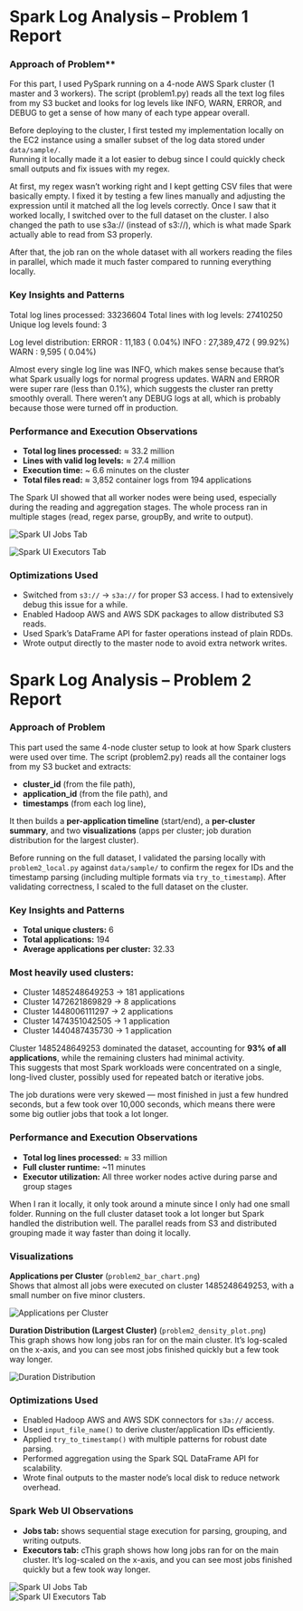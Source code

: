 # Spark Log Analysis – Problem 1 Report

### Approach of Problem** 
For this part, I used PySpark running on a 4-node AWS Spark cluster (1 master and 3 workers).
The script (problem1.py) reads all the text log files from my S3 bucket and looks for log levels like INFO, WARN, ERROR, and DEBUG to get a sense of how many of each type appear overall.

Before deploying to the cluster, I first tested my implementation locally on the EC2 instance using a smaller subset of the log data stored under `data/sample/`.  
Running it locally made it a lot easier to debug since I could quickly check small outputs and fix issues with my regex.

At first, my regex wasn’t working right and I kept getting CSV files that were basically empty. I fixed it by testing a few lines manually and adjusting the expression until it matched all the log levels correctly. Once I saw that it worked locally, I switched over to the full dataset on the cluster. I also changed the path to use s3a:// (instead of s3://), which is what made Spark actually able to read from S3 properly.

After that, the job ran on the whole dataset with all workers reading the files in parallel, which made it much faster compared to running everything locally.

### Key Insights and Patterns

Total log lines processed: 33236604
Total lines with log levels: 27410250
Unique log levels found: 3

Log level distribution:
  ERROR :     11,183 (  0.04%)
  INFO  : 27,389,472 ( 99.92%)
  WARN  :      9,595 (  0.04%)

Almost every single log line was INFO, which makes sense because that’s what Spark usually logs for normal progress updates.
WARN and ERROR were super rare (less than 0.1%), which suggests the cluster ran pretty smoothly overall.
There weren’t any DEBUG logs at all, which is probably because those were turned off in production.

### Performance and Execution Observations 

- **Total log lines processed:** ≈ 33.2 million  
- **Lines with valid log levels:** ≈ 27.4 million  
- **Execution time:** ~ 6.6 minutes on the cluster  
- **Total files read:** ≈ 3,852 container logs from 194 applications  

The Spark UI showed that all worker nodes were being used, especially during the reading and aggregation stages. The whole process ran in multiple stages (read, regex parse, groupBy, and write to output).

![Spark UI Jobs Tab](images/spark-ui-problem1-jobs.png)

![Spark UI Executors Tab](images/spark-ui-problem1-executors.png)

### Optimizations Used
- Switched from `s3://` → `s3a://` for proper S3 access. I had to extensively debug this issue for a while. 
- Enabled Hadoop AWS and AWS SDK packages to allow distributed S3 reads.  
- Used Spark’s DataFrame API for faster operations instead of plain RDDs.
- Wrote output directly to the master node to avoid extra network writes.


# Spark Log Analysis – Problem 2 Report

### Approach of Problem
This part used the same 4-node cluster setup to look at how Spark clusters were used over time.
The script (problem2.py) reads all the container logs from my S3 bucket and extracts:
- **cluster_id** (from the file path),
- **application_id** (from the file path), and
- **timestamps** (from each log line),


It then builds a **per-application timeline** (start/end), a **per-cluster summary**, and two **visualizations** (apps per cluster; job duration distribution for the largest cluster).

Before running on the full dataset, I validated the parsing locally with `problem2_local.py` against `data/sample/` to confirm the regex for IDs and the timestamp parsing (including multiple formats via `try_to_timestamp`). After validating correctness, I scaled to the full dataset on the cluster.


### Key Insights and Patterns

- **Total unique clusters:** 6  
- **Total applications:** 194  
- **Average applications per cluster:** 32.33  

### Most heavily used clusters:
- Cluster 1485248649253 → 181 applications  
- Cluster 1472621869829 → 8 applications  
- Cluster 1448006111297 → 2 applications  
- Cluster 1474351042505 → 1 application  
- Cluster 1440487435730 → 1 application  

Cluster 1485248649253 dominated the dataset, accounting for **93% of all applications**, while the remaining clusters had minimal activity.  
This suggests that most Spark workloads were concentrated on a single, long-lived cluster, possibly used for repeated batch or iterative jobs.

The job durations were very skewed — most finished in just a few hundred seconds, but a few took over 10,000 seconds, which means there were some big outlier jobs that took a lot longer.


### Performance and Execution Observations

- **Total log lines processed:** ≈ 33 million  
- **Full cluster runtime:** ~11 minutes  
- **Executor utilization:** All three worker nodes active during parse and group stages  

When I ran it locally, it only took around a minute since I only had one small folder. Running on the full cluster dataset took a lot longer but Spark handled the distribution well. The parallel reads from S3 and distributed grouping made it way faster than doing it locally.

### Visualizations 

**Applications per Cluster** (`problem2_bar_chart.png`)  
Shows that almost all jobs were executed on cluster 1485248649253, with a small number on five minor clusters.

![Applications per Cluster](data/output/problem2_bar_chart.png)

**Duration Distribution (Largest Cluster)** (`problem2_density_plot.png`)  
This graph shows how long jobs ran for on the main cluster. It’s log-scaled on the x-axis, and you can see most jobs finished quickly but a few took way longer.

![Duration Distribution](data/output/problem2_density_plot.png)


### Optimizations Used 

- Enabled Hadoop AWS and AWS SDK connectors for `s3a://` access.  
- Used `input_file_name()` to derive cluster/application IDs efficiently.  
- Applied `try_to_timestamp()` with multiple patterns for robust date parsing.  
- Performed aggregation using the Spark SQL DataFrame API for scalability.  
- Wrote final outputs to the master node’s local disk to reduce network overhead.

### Spark Web UI Observations

- **Jobs tab:** shows sequential stage execution for parsing, grouping, and writing outputs.  
- **Executors tab:** cThis graph shows how long jobs ran for on the main cluster. It’s log-scaled on the x-axis, and you can see most jobs finished quickly but a few took way longer.

![Spark UI Jobs Tab](images/spark-ui-problem2-jobs.png)  
![Spark UI Executors Tab](images/spark-ui-problem2-executors.png)